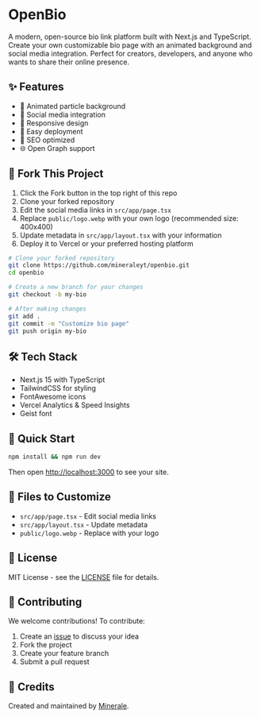 # OpenBio

A modern, open-source bio link platform built with Next.js and TypeScript. Create your own customizable bio page with an animated background and social media integration. Perfect for creators, developers, and anyone who wants to share their online presence.

## ✨ Features

- 🎨 Animated particle background
- 🔗 Social media integration
- 📱 Responsive design
- 🚀 Easy deployment
- 🎯 SEO optimized
- 🌐 Open Graph support

## 🔄 Fork This Project

1. Click the Fork button in the top right of this repo
2. Clone your forked repository
3. Edit the social media links in `src/app/page.tsx`
4. Replace `public/logo.webp` with your own logo (recommended size: 400x400)
5. Update metadata in `src/app/layout.tsx` with your information
6. Deploy it to Vercel or your preferred hosting platform

```bash
# Clone your forked repository
git clone https://github.com/mineraleyt/openbio.git
cd openbio

# Create a new branch for your changes
git checkout -b my-bio

# After making changes
git add .
git commit -m "Customize bio page"
git push origin my-bio
```

## 🛠️ Tech Stack

- Next.js 15 with TypeScript
- TailwindCSS for styling
- FontAwesome icons
- Vercel Analytics & Speed Insights
- Geist font

## 🚀 Quick Start

```bash
npm install && npm run dev
```

Then open [http://localhost:3000](http://localhost:3000) to see your site.

## 📁 Files to Customize

- `src/app/page.tsx` - Edit social media links
- `src/app/layout.tsx` - Update metadata
- `public/logo.webp` - Replace with your logo

## 📄 License

MIT License - see the [LICENSE](LICENSE) file for details.

## 👥 Contributing

We welcome contributions! To contribute:

1. Create an [issue](https://github.com/mineraleyt/openbio/issues) to discuss your idea
2. Fork the project
3. Create your feature branch
4. Submit a pull request

## 🙏 Credits

Created and maintained by [Minerale](https://github.com/mineraleyt).
